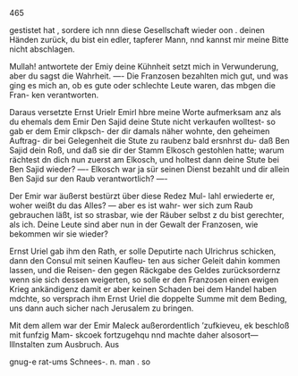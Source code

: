 465

gestistet hat , sordere ich nnn diese Gesellschaft wieder oon
. deinen Händen zurück, du bist ein edler, tapferer Mann,
nnd kannst mir meine Bitte nicht abschlagen.

Mullah! antwortete der Emiy deine Kühnheit setzt mich
in Verwunderung, aber du sagst die Wahrheit. —- Die
Franzosen bezahlten mich gut, und was ging es mich an,
ob es gute oder schlechte Leute waren, das mbgen die Fran-
ken verantworten.

Daraus versetzte Ernst Urielr Emirl hbre meine Worte
aufmerksam anz als du ehemals dem Emir Den Sajid
deine Stute nicht verkaufen wolltest- so gab er dem Emir
clkpsch- der dir damals näher wohnte, den geheimen
Auftrag- dir bei Gelegenheit die Stute zu raubenz bald
ersnhrst du- daß Ben Sajid dein Roß, und daß sie dir
der Stamm Elkosch gestohlen hatte; warum rächtest dn
dich nun zuerst am Elkosch, und holtest dann deine Stute
bei Ben Sajid wieder? —- Elkosch war ja sür seinen
Dienst bezahlt und dir allein Ben Sajid sur den Raub
verantwortlich? —-

Der Emir war äußerst bestürzt über diese Redez Mul-
lahl erwiederte er, woher weißt du das Alles? — aber
es ist wahr- wer sich zum Raub gebrauchen läßt, ist so
strasbar, wie der Räuber selbst z du bist gerechter, als ich.
Deine Leute sind aber nun in der Gewalt der Franzosen,
wie bekommen wir sie wieder?

Ernst Uriel gab ihm den Rath, er solle Deputirte nach
Ulrichrus schicken, dann den Consul mit seinen Kaufleu-
ten aus sicher Geleit dahin kommen lassen, und die Reisen-
den gegen Räckgabe des Geldes zurücksordernz wenn sie
sich dessen weigerten, so solle er den Franzosen einen ewigen
Krieg ankändigenz damit er aber keinen Schaden bei dem
Handel haben mdchte, so versprach ihm Ernst Uriel die
doppelte Summe mit dem Beding, uns dann auch sicher
nach Jerusalem zu bringen.

Mit dem allem war der Emir Maleck außerordentlich
’zufkieveu, ek beschloß mit funfzig Mam- skcoek fortzugehqu
nnd machte daher alsosort—lllnstalten zum Ausbruch. Aus

gnug-e rat-ums Schnees-. n. man . so


